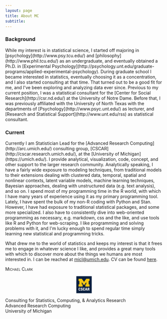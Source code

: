 ```yaml
---
layout: page
title: About MC
subtitle: 
---
```



<span itemscope itemtype="http://schema.org/Person">

### Background

<span itemprop="description">
While my interest is in statistical science, I started off majoring in [psychology](http://www.psy.tcu.edu/) and [philosophy](http://www.phil.tcu.edu/) as an undergraduate, and eventually obtained a Ph.D. in [Experimental Psychology](http://psychology.unt.edu/graduate-programs/applied-experimental-psychology). During graduate school I became interested in statistics, eventually choosing it as a concentration, and I also started consulting at that time. That turned out to be a good fit for me, and I've been exploring and analyzing data ever since.</span>

<span itemprop="description">
Previous to my current position, I was a statistical consultant for the [Center for Social Research](http://csr.nd.edu/) at the University of Notre Dame. Before that, I was previously affiliated with the <span itemprop="affiliation alumniOf">University of North Texas</span> with the departments of [Psychology](http://www.psyc.unt.edu/) as lecturer, and [Research and Statistical Support](http://www.unt.edu/rss) as statistical consultant.</span>


### Current

<span itemprop="description">
Currently I am <span itemprop="jobTitle">Statistician</span> Lead for the [<span itemprop="worksFor memberOf">Advanced Research Computing</span>](http://arc.umich.edu/) consulting group, [<span itemprop="worksFor memberOf">CSCAR</span>](http://cscar.research.umich.edu/), at the [<span itemprop="affiliation workLocation">University of Michigan</span>](https://umich.edu/). I provide analytical, visualization, code, concept, and other support to the larger research community. Analytically speaking, I have a fairly wide exposure to modeling techniques, from traditional models to their extensions dealing with clustered data, temporal, spatial and nonlinear contexts, latent variable models, machine learning techniques, Bayesian approaches, dealing with unstructured data (e.g. text analysis), and so on. I spend most of my programming time in the <span itemscope itemtype ="https://schema.org/ComputerLanguage">R</span> world, with which I have many years of experience using it as my primary programming tool. Lately, I have spent the bulk of my non-R coding with <span itemscope itemtype ="https://schema.org/ComputerLanguage">Python</span> and <span itemscope itemtype ="https://schema.org/ComputerLanguage">Stan</span>. However, I have had exposure to traditional statistical packages, and some more specialized. I also have to consistently dive into web-oriented programming as necessary, e.g. markdown, css and the like, and use tools like R and Python for web-scraping. I like programming and solving problems with it, and I'm lucky enough to spend regular time simply learning new statistical and programming tricks.</span>



What drew me to the world of statistics and keeps my interest is that it frees me to engage in whatever science I like, and provides a great many tools with which to discover more about the things we humans are most interested in. I can be reached at <micl@umich.edu>. CV can be found [here](../cv.html).


<span itemprop="name" style="font-variant: small-caps;">Michael Clark</span>

<img src="/img/signature-vertical-informal.png" style="display:block; margin: 0 auto;" width='10%'>


<span itemscope itemtype="http://schema.org/Organization" style="font-size:100%"><span itemprop="name">Consulting for Statistics, Computing, & Analytics Research</span><br>
<span itemscope itemtype="http://schema.org/Organization" style="font-size:100%"><span itemprop="name">Advanced Research Computing</span></span><br>
<span itemscope itemtype="http://schema.org/Organization" style="font-size:100%"><span itemprop="name">University of Michigan</span></span>
